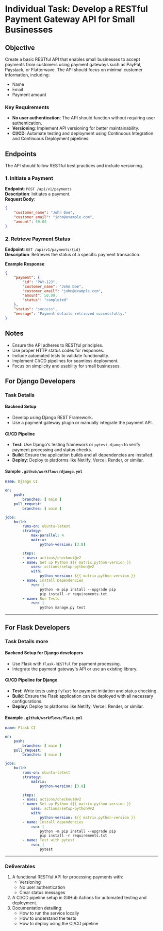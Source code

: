 # Individual Task: Develop a RESTful Payment Gateway API for Small Businesses

## Objective

Create a basic RESTful API that enables small businesses to accept payments from customers using payment gateways such as PayPal, Paystack, or Flutterwave. The API should focus on minimal customer information, including:

- Name
- Email
- Payment amount

### Key Requirements

- **No user authentication**: The API should function without requiring user authentication.
- **Versioning**: Implement API versioning for better maintainability.
- **CI/CD**: Automate testing and deployment using Continuous Integration and Continuous Deployment pipelines.

## Endpoints

The API should follow RESTful best practices and include versioning.

### 1. Initiate a Payment

**Endpoint**: `POST /api/v1/payments`  
**Description**: Initiates a payment.  
**Request Body**:

```json
{
    "customer_name": "John Doe",
    "customer_email": "john@example.com",
    "amount": 50.00
}
```

### 2. Retrieve Payment Status

**Endpoint**: `GET /api/v1/payments/{id}`  
**Description**: Retrieves the status of a specific payment transaction.  

**Example Response**:

```json
{
    "payment": {
        "id": "PAY-123",
        "customer_name": "John Doe",
        "customer_email": "john@example.com",
        "amount": 50.00,
        "status": "completed"
    },
    "status": "success",
    "message": "Payment details retrieved successfully."
}
```

## Notes

- Ensure the API adheres to RESTful principles.
- Use proper HTTP status codes for responses.
- Include automated tests to validate functionality.
- Implement CI/CD pipelines for seamless deployment.
- Focus on simplicity and usability for small businesses.

## For Django Developers

### Task Details

#### Backend Setup

- Develop using Django REST Framework.
- Use a payment gateway plugin or manually integrate the payment API.

#### CI/CD Pipeline

- **Test**: Use Django's testing framework or `pytest-django` to verify payment processing and status checks.
- **Build**: Ensure the application builds and all dependencies are installed.
- **Deploy**: Deploy to platforms like Netlify, Vercel, Render, or similar.

#### Sample `.github/workflows/django.yml`

```yaml
name: Django CI

on:
    push:
        branches: [ main ]
    pull_request:
        branches: [ main ]

jobs:
    build:
        runs-on: ubuntu-latest
        strategy:
            max-parallel: 4
            matrix:
                python-version: [3.8]

        steps:
        - uses: actions/checkout@v2
        - name: Set up Python ${{ matrix.python-version }}
            uses: actions/setup-python@v2
            with:
                python-version: ${{ matrix.python-version }}
        - name: Install Dependencies
            run: |
                python -m pip install --upgrade pip
                pip install -r requirements.txt
        - name: Run Tests
            run: |
                python manage.py test
```

---

## For Flask Developers

### Task Details more

#### Backend Setup for Django developers

- Use Flask with `Flask-RESTful` for payment processing.
- Integrate the payment gateway's API or use an existing library.

#### CI/CD Pipeline for Django

- **Test**: Write tests using `PyTest` for payment initiation and status checking.
- **Build**: Ensure the Flask application can be deployed with all necessary configurations.
- **Deploy**: Deploy to platforms like Netlify, Vercel, Render, or similar.

#### Example `.github/workflows/flask.yml`

```yaml
name: Flask CI

on:
    push:
        branches: [ main ]
    pull_request:
        branches: [ main ]

jobs:
    build:
        runs-on: ubuntu-latest
        strategy:
            matrix:
                python-version: [3.8]

        steps:
        - uses: actions/checkout@v2
        - name: Set up Python ${{ matrix.python-version }}
            uses: actions/setup-python@v2
            with:
                python-version: ${{ matrix.python-version }}
        - name: Install dependencies
            run: |
                python -m pip install --upgrade pip
                pip install -r requirements.txt
        - name: Test with pytest
            run: |
                pytest
```

---

### Deliverables

1. A functional RESTful API for processing payments with:
     - Versioning
     - No user authentication
     - Clear status messages
2. A CI/CD pipeline setup in GitHub Actions for automated testing and deployment.
3. Documentation detailing:
     - How to run the service locally
     - How to understand the tests
     - How to deploy using the CI/CD pipeline
